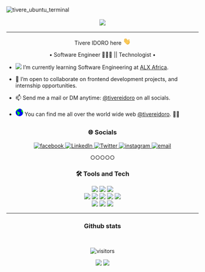 <img align="center" src="https://github.com/tivereidoro/Frontend-Mentor_NFT-card/assets/105525310/34a133d7-bf46-469e-91b8-ac0e9c0d5e7a" alt="tivere_ubuntu_terminal"/>
<br>
<br>

<div align="center">
  <a href="https://git.io/typing-svg">
    <img src="https://readme-typing-svg.herokuapp.com?size=30&duration=4000&color=84D732&center=true&vCenter=true&width=900&lines=Hello+world.!!%F0%9F%91%8B+++Welcome+to+my+profile.;I'm+Tivere+IDORO...;I'm+a+frontend+developer%2C;and+software+engineer+in+training.">
  </a>
</div>

---

<div align="center">

<p> Tivere IDORO here <img alt="Hi" width="20px" src="https://github.com/jzamora5/jzamora5/blob/main/assets/Hi.gif?raw=true"/></p>
• Software Engineer 👨🏻‍💻 || Technologist •
</div>

<p align="justify">

- <img src="https://media.tenor.com/images/ccb959edb41a02737755b2209ef7d97a/tenor.gif" width="20px"/> I’m currently learning Software Engineering at [ALX Africa](https://twitter.com/alx_africa).

- 👯 I’m open to collaborate on frontend development projects, and internship opportunities. 

- 📫 Send me a mail or DM anytime: <a href="mailto:tivereidoro@yahoo.com" target="_blank">@tivereidoro</a>  on all socials.

- <nbsp> <img alt="Earth" width="20px" src="https://github.com/jzamora5/jzamora5/blob/main/assets/Earth.gif?raw=true"/> You can find me all over the world wide web [@tivereidoro](https://tivereidoro.bio.link). 🚀🚀
</p>

##

<div align="center">

### 🌐 Socials
</div>

<p align="center">

<a href="https://www.facebook.com/idorotee">
    <img alt="facebook" src="https://img.shields.io/badge/Facebook-1877F2?style=flat&logo=facebook&logoColor=white" />
</a>
<a href="https://linkedin.com/in/tivereidoro">
    <img alt="LinkedIn" src="https://img.shields.io/static/v1?label&message=LinkedIn&color=0A66C2&style=flat&logo=linkedin"/>
</a>
<a href="https://twitter.com/tivereidoro/">
    <img alt="Twitter" src="https://img.shields.io/twitter/follow/tivereidoro?style=social&label=X">
</a>
<a href="https://www.instagram.com/tivereidoro/">
    <img alt="instagram" src="https://img.shields.io/static/v1?label&message=Instagram&color=7E3ACE&style=flat&logo=instagram&logoColor=whitesmoke" />
</a>
<a href="mailto:tivereidoro@yahoo.com">
    <img alt="email" src="https://img.shields.io/static/v1?label&message=tivereidoro@yahoo.com&color=whitesmoke&style=flat&logo=gmail" />
</a>
</p>

<p align="center">○○○○○</p>

<div align="center">

### 🛠 Tools and Tech
</div>

<div align='center'>

<img src = "https://img.shields.io/badge/-HTML5-E34F26?style=flat&logo=html5&logoColor=white">
<img src = "https://img.shields.io/badge/-CSS-1572B6?style=flat&logo=css3&logoColor=white">
<img src="https://img.shields.io/badge/-JavaScript-eed718?style=flat&logo=javascript&logoColor=000">

<br>

<img src="https://img.shields.io/badge/Python-3776AB?style=flat&logo=python&logoColor=white">
<img src="https://img.shields.io/badge/Node.JS-43853D?style=flat&logo=node.js&logoColor=white">
<img src="https://img.shields.io/badge/-ReactJS-12101f?style=flat&logo=react&logoColor=00c8ff">
<img src="https://img.shields.io/badge/MySQL-005C84?style=flat&logo=mysql&logoColor=white">
<img src="https://img.shields.io/badge/MongoDB-4EA94B?style=flat&logo=mongodb&logoColor=white">
<!-- <img src="https://img.shields.io/badge/redis-%23DD0031.svg?&style=flat&logo=redis&logoColor=white"> -->

<br>

<img src="https://img.shields.io/badge/Linux-FCC624?style=flat&logo=linux&logoColor=black">
<img src="https://img.shields.io/badge/Shell_Scripting-121011?style=flat&logo=gnu-bash&logoColor=white"/>
<img src="http://img.shields.io/badge/-Git and Version Control-F1502F?style=flat&logo=git&logoColor=FFFFFF">
<!-- <img src="http://img.shields.io/badge/-Version Control-000000?style=flat&logo=github&logoColor=FFFFFF"> -->

<!-- Coming up -->
<!--

<img src="https://img.shields.io/badge/VIM-%2311AB00.svg?&style=flat&logo=vim&logoColor=white"/>
<img src="https://img.shields.io/badge/Emacs-%237F5AB6.svg?&style=flat&logo=gnu-emacs&logoColor=white"/>
<img src="http://img.shields.io/badge/-VS%20Code-007ACC?style=flat&logo=visual%20studio%20code&logoColor=white">

<img src="https://img.shields.io/badge/C-00599C?style=flat&logo=c&logoColor=white">
<img src="https://img.shields.io/badge/Amazon_AWS-232F3E?style=flat&logo=amazon-aws&logoColor=white">
<img src="https://img.shields.io/badge/-Firebase-FFA611?style=flat&logo=firebase&logoColor=FFFFFF">
<img src="https://img.shields.io/badge/-Express.js-787878?style=flat">
<img src="https://img.shields.io/badge/Ubuntu-E95420?style=flat&logo=ubuntu&logoColor=white">
<img src="https://img.shields.io/badge/-Sass-cc6699?style=flat&logo=sass&logoColor=ffffff">

<img src="https://img.shields.io/github/followers/{tivereidoro}.svg?style=social&label=Follow&maxAge=2592000"/>
<img src="https://badge-size.herokuapp.com/{tivereidoro}/{repo}/{branch}/{filename}"/>

<img src="https://img.shields.io/badge/Udacity-grey?style=flat&logo=udacity&logoColor=#5FCFEE"/>
<img src="https://img.shields.io/badge/Udemy-EC5252?style=flat&logo=Udemy&logoColor=white"/>
<img src="https://img.shields.io/badge/freecodecamp-27273D?style=flat&logo=freecodecamp&logoColor=white"/>
<img src="https://img.shields.io/badge/Edx-193A3E?style=flat&logo=edx&logoColor=white"/>
<img src="https://img.shields.io/badge/Coursera-0056D2?style=flat&logo=Coursera&logoColor=white"/>
<img src="https://img.shields.io/badge/Python-14354C?style=flat&logo=python&logoColor=white"/>
<img src="https://img.shields.io/badge/pycodestyle-compliant-blue"/>
-->
</div>

---

<div align="center">

### Github stats
</div>

<br>
<div align='center'>
  
![visitors](https://komarev.com/ghpvc/?username=tivereidoro&color=blue&style=social&label=PROFILE+VIEWS)
</div>

<p align="center">
  <img height="200em" src="https://github-readme-stats.vercel.app/api/top-langs/?username=tivereidoro&layout=compact&theme=radical"/> 
  <img height="200em" src="https://github-readme-stats.vercel.app/api?username=tivereidoro&show_icons=true&theme=radical&include_all_commits=true"/> 
  
   <!-- <img height="200em" src="https://github-profile-summary-cards.vercel.app/api/cards/stats?username=tivereidoro&theme=github"/> -->
</p>

